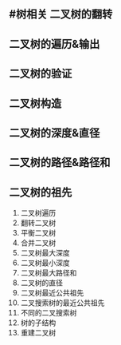 #树相关
二叉树的翻转
-----------

二叉树的遍历&输出
-----------

二叉树的验证
-----------

二叉树构造
---------

二叉树的深度&直径
----------------


二叉树的路径&路径和
-----------------

二叉树的祖先
-----------

01. 二叉树遍历
02. 翻转二叉树
03. 平衡二叉树
04. 合并二叉树
05. 二叉树最大深度
06. 二叉树最小深度
07. 二叉树最大路径和
08. 二叉树的直径
09. 二叉树最近公共祖先
10. 二叉搜索树的最近公共祖先
11. 不同的二叉搜索树
12. 树的子结构
13. 重建二叉树
